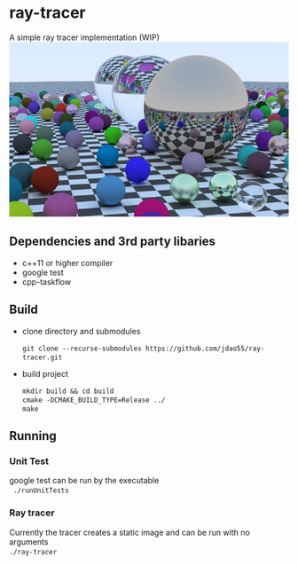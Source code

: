 # ray-tracer
A simple ray tracer implementation (WIP)
![image created](/img.png?raw=true "Optional Title")
## Dependencies and 3rd party libaries 
- c++11 or higher compiler
- google test
- cpp-taskflow
## Build
- clone directory and submodules
  ```
  git clone --recurse-submodules https://github.com/jdao55/ray-tracer.git
  ```
- build project
  ```
  mkdir build && cd build
  cmake -DCMAKE_BUILD_TYPE=Release ../
  make
  ```
## Running
### Unit Test
google test can be run by the executable  
``` ./runUnitTests```
### Ray tracer
Currently the tracer creates a static image and can be run with no arguments  
```./ray-tracer``` 
